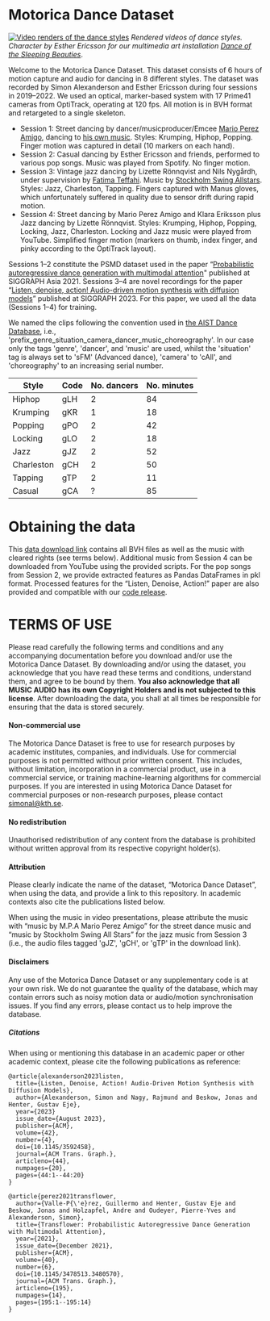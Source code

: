 # Motorica Dance Dataset

[![Video renders of the dance styles](media/anim_gif.gif)](https://youtu.be/Qfd2EpzWgok)
*Rendered videos of dance styles. Character by Esther Ericsson for our multimedia art installation [Dance of the Sleeping Beauties](https://www.sjusovarnasdans.com/)*.

Welcome to the Motorica Dance Dataset. This dataset consists of 6 hours of motion capture and audio for dancing in 8 different styles. The dataset was recorded by Simon Alexanderson and Esther Ericsson during four sessions in 2019–2022. We used an optical, marker-based system with 17 Prime41 cameras from OptiTrack, operating at 120 fps. All motion is in BVH format and retargeted to a single skeleton. 

- Session 1: Street dancing by dancer/musicproducer/Emcee [Mario Perez Amigo](https://www.instagram.com/marioperezamigo/), dancing to [his own music](https://mariopamigo.bandcamp.com/music). Styles: Krumping, Hiphop, Popping. Finger motion was captured in detail (10 markers on each hand).
- Session 2: Casual dancing by Esther Ericsson and friends, performed to various pop songs. Music was played from Spotify. No finger motion.
- Session 3: Vintage jazz dancing by Lizette Rönnqvist and Nils Nygårdh, under supervision by [Fatima Teffahi](https://lindy.plus/privates/fatima-teffahi-nc/). Music by [Stockholm Swing Allstars](https://www.stockholmswingallstars.com/). Styles: Jazz, Charleston, Tapping. Fingers captured with Manus gloves, which unfortunately suffered in quality due to sensor drift during rapid motion.
- Session 4: Street dancing by Mario Perez Amigo and Klara Eriksson plus Jazz dancing by Lizette Rönnqvist. Styles: Krumping, Hiphop, Popping, Locking, Jazz, Charleston. Locking and Jazz music were played from YouTube. Simplified finger motion (markers on thumb, index finger, and pinky according to the OptiTrack layout).

Sessions 1–2 constitute the PSMD dataset used in the paper “[Probabilistic autoregressive dance generation with multimodal attention](https://dl.acm.org/doi/10.1145/3478513.3480570)" published at SIGGRAPH Asia 2021. 
Sessions 3–4 are novel recordings for the paper “[Listen, denoise, action! Audio-driven motion synthesis with diffusion models](https://arxiv.org/abs/2211.09707)” published at SIGGRAPH 2023. For this paper, we used all the data (Sessions 1–4) for training.

We named the clips following the convention used in [the AIST Dance Database](https://aistdancedb.ongaaccel.jp/), i.e., 'prefix_genre_situation_camera_dancer_music_choreography'. In our case only the tags 'genre', 'dancer', and 'music' are used, whilst the 'situation' tag is always set to 'sFM' (Advanced dance), 'camera' to 'cAll', and 'choreography' to an increasing serial number.

| Style      | Code | No. dancers | No. minutes|
|------------|------|-------------|------------|
| Hiphop     | gLH  | 2           | 84         |
| Krumping   | gKR  | 1           | 18         |
| Popping    | gPO  | 2           | 42         |
| Locking    | gLO  | 2           | 18         |
| Jazz       | gJZ  | 2           | 52         |
| Charleston | gCH  | 2           | 50         |
| Tapping    | gTP  | 2           | 11         |
| Casual     | gCA  | ?           | 85         |


# Obtaining the data
This [data download link](https://kth-my.sharepoint.com/:f:/g/personal/simonal_ug_kth_se/Er4WUEHuAtFHkogXgmaynp0BvfOuZBhrIrxeHbBXJRygaQ?e=NxgbAa) contains all BVH files as well as the music with cleared rights (see terms below). Additional music from Session 4 can be downloaded from YouTube using the provided scripts. For the pop songs from Session 2, we provide extracted features as Pandas DataFrames in pkl format. Processed features for the “Listen, Denoise, Action!” paper are also provided and compatible with our [code release](https://github.com/simonalexanderson/ListenDenoiseAction/).

# TERMS OF USE
Please read carefully the following terms and conditions and any accompanying documentation before you download and/or use the Motorica Dance Dataset. By downloading and/or using the dataset, you acknowledge that you have read these terms and conditions, understand them, and agree to be bound by them. **You also acknowledge that all MUSIC AUDIO has its own Copyright Holders and is not subjected to this license**. After downloading the data, you shall at all times be responsible for ensuring that the data is stored securely.

#### Non-commercial use
The Motorica Dance Dataset is free to use for research purposes by academic institutes, companies, and individuals. Use for commercial purposes is not permitted without prior written consent. This includes, without limitation, incorporation in a commercial product, use in a commercial service, or training machine-learning algorithms for commercial purposes. If you are interested in using Motorica Dance Dataset for commercial purposes or non-research purposes, please contact simonal@kth.se.

#### No redistribution
Unauthorised redistribution of any content from the database is prohibited without written approval from its respective copyright holder(s).

#### Attribution
Please clearly indicate the name of the dataset, “Motorica Dance Dataset”, when using the data, and provide a link to this repository. In academic contexts also cite the publications listed below.

When using the music in video presentations, please attribute the music with “music by M.P.A Mario Perez Amigo” for the street dance music and “music by Stockholm Swing All Stars” for the jazz music from Session 3 (i.e., the audio files tagged 'gJZ', 'gCH', or 'gTP' in the download link).

#### Disclaimers
Any use of the Motorica Dance Dataset or any supplementary code is at your own risk. We do not guarantee the quality of the database, which may contain errors such as noisy motion data or audio/motion synchronisation issues. If you find any errors, please contact us to help improve the database.

##### Citations
When using or mentioning this database in an academic paper or other academic context, please cite the following publications as reference:
```
@article{alexanderson2023listen,
  title={Listen, Denoise, Action! Audio-Driven Motion Synthesis with Diffusion Models},
  author={Alexanderson, Simon and Nagy, Rajmund and Beskow, Jonas and Henter, Gustav Eje},
  year={2023}
  issue_date={August 2023},
  publisher={ACM},
  volume={42},
  number={4},
  doi={10.1145/3592458},
  journal={ACM Trans. Graph.},
  articleno={44},
  numpages={20},
  pages={44:1--44:20}
}

@article{perez2021transflower,
  author={Valle-P{\'e}rez, Guillermo and Henter, Gustav Eje and Beskow, Jonas and Holzapfel, Andre and Oudeyer, Pierre-Yves and Alexanderson, Simon},
  title={Transflower: Probabilistic Autoregressive Dance Generation with Multimodal Attention},
  year={2021},
  issue_date={December 2021},
  publisher={ACM},
  volume={40},
  number={6},
  doi={10.1145/3478513.3480570},
  journal={ACM Trans. Graph.},
  articleno={195},
  numpages={14},
  pages={195:1--195:14}
}
```

